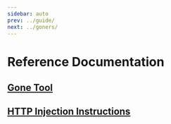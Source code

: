 ```yaml
---
sidebar: auto
prev: ../guide/
next: ../goners/
---
```


# Reference Documentation

## [Gone Tool](./gone-tool.md)

## [HTTP Injection Instructions](./http-inject.md)